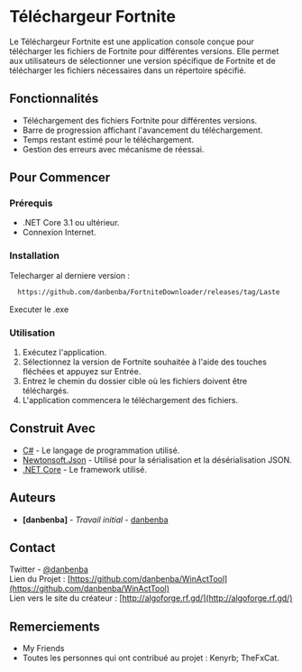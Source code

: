 
# Téléchargeur Fortnite

Le Téléchargeur Fortnite est une application console conçue pour télécharger les fichiers de Fortnite pour différentes versions. Elle permet aux utilisateurs de sélectionner une version spécifique de Fortnite et de télécharger les fichiers nécessaires dans un répertoire spécifié.

## Fonctionnalités

- Téléchargement des fichiers Fortnite pour différentes versions.
- Barre de progression affichant l'avancement du téléchargement.
- Temps restant estimé pour le téléchargement.
- Gestion des erreurs avec mécanisme de réessai.

## Pour Commencer

### Prérequis

- .NET Core 3.1 ou ultérieur.
- Connexion Internet.

### Installation

Telecharger al derniere version :

```bash
  https://github.com/danbenba/FortniteDownloader/releases/tag/Laste
```

Executer le .exe 

### Utilisation

1. Exécutez l'application.
2. Sélectionnez la version de Fortnite souhaitée à l'aide des touches fléchées et appuyez sur Entrée.
3. Entrez le chemin du dossier cible où les fichiers doivent être téléchargés.
4. L'application commencera le téléchargement des fichiers.

## Construit Avec

- [C#](https://docs.microsoft.com/fr-fr/dotnet/csharp/) - Le langage de programmation utilisé.
- [Newtonsoft.Json](https://www.newtonsoft.com/json) - Utilisé pour la sérialisation et la désérialisation JSON.
- [.NET Core](https://dotnet.microsoft.com/) - Le framework utilisé.

## Auteurs

- **[danbenba]** - *Travail initial* - [danbenba](https://github.com/danbenba)

## Contact
Twitter - [@danbenba](https://twitter.com/danbenba_dev)  
Lien du Projet : [https://github.com/danbenba/WinActTool](https://github.com/danbenba/WinActTool)  
Lien vers le site du créateur : [http://algoforge.rf.gd/](http://algoforge.rf.gd/)

## Remerciements
- My Friends
- Toutes les personnes qui ont contribué au projet : Kenyrb; TheFxCat.
